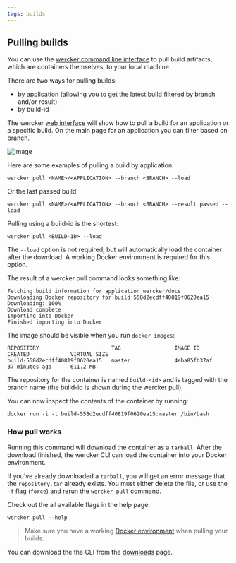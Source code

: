 ```yaml
---
tags: builds
---
```


## Pulling builds

You can use the
[wercker command line interface](/docs/using-the-cli/available-commands.html)
to pull build artifacts, which are containers themselves, to your local machine.

There are two ways for pulling builds:

* by application (allowing you to get the latest build filtered by branch and/or result)
* by build-id

The wercker [web interface](/docs/web-interface/index.html) will show
how to pull a build for an application or a specific build. On the main
page for an application you can filter based on branch.

![image](/images/pull_build_01.jpg)

Here are some examples of pulling a build by application:

```no-highlight
wercker pull <NAME>/<APPLICATION> --branch <BRANCH> --load
```

Or the last passed build:

```no-highlight
wercker pull <NAME>/<APPLICATION> --branch <BRANCH> --result passed --load
```

Pulling using a build-id is the shortest:

```no-highlight
wercker pull <BUILD-ID> --load
```

The `--load` option is not required, but will automatically load the container after the download.
A working Docker environment is required for this option.

The result of a wercker pull command looks something like:

```no-highlight
Fetching build information for application wercker/docs
Downloading Docker repository for build 558d2ecdff40819f0620ea15
Downloading: 100%
Download complete
Importing into Docker
Finished importing into Docker
```

The image should be visible when you run `docker images`:

```no-highlight
REPOSITORY                       TAG                 IMAGE ID            CREATED             VIRTUAL SIZE
build-558d2ecdff40819f0620ea15   master              4eba85fb37af        37 minutes ago      611.2 MB
```

The repository for the container is named `build-<id>` and is tagged
with the branch name (the build-id is shown during the wercker pull).

You can now inspect the contents of the container by running:

```no-highlight
docker run -i -t build-558d2ecdff40819f0620ea15:master /bin/bash
```

### How pull works
Running this command will download the container as a `tarball`. After
the download finished, the wercker CLI can load the container into your Docker environment.

If you've already downloaded a `tarball`, you will get an error message that the `repository.tar` already exists. You must
either delete the file, or use the `-f` flag (`force`) and rerun the `wercker pull` command.

Check out the all available flags in the help page:

```no-highlight
wercker pull --help
```

> Make sure you have a working
[Docker environment](/docs/using-the-cli/requirements.html)
when pulling your builds.

You can download the the CLI from the
[downloads](http://wercker.com/downloads) page.
